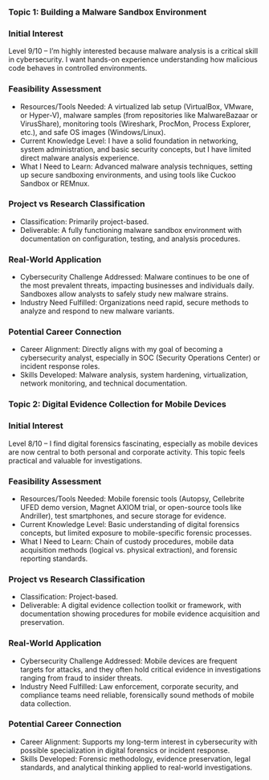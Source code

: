 
### Topic 1: Building a Malware Sandbox Environment
### Initial Interest
Level 9/10 – I’m highly interested because malware analysis is a critical skill in cybersecurity. I want hands-on experience understanding how malicious code behaves in controlled environments.
### Feasibility Assessment
- Resources/Tools Needed: A virtualized lab setup (VirtualBox, VMware, or Hyper-V), malware samples (from repositories like MalwareBazaar or VirusShare), monitoring tools (Wireshark, ProcMon, Process Explorer, etc.), and safe OS images (Windows/Linux).
- Current Knowledge Level: I have a solid foundation in networking, system administration, and basic security concepts, but I have limited direct malware analysis experience.
- What I Need to Learn: Advanced malware analysis techniques, setting up secure sandboxing environments, and using tools like Cuckoo Sandbox or REMnux.
### Project vs Research Classification
- Classification: Primarily project-based.
- Deliverable: A fully functioning malware sandbox environment with documentation on configuration, testing, and analysis procedures.
### Real-World Application
- Cybersecurity Challenge Addressed: Malware continues to be one of the most prevalent threats, impacting businesses and individuals daily. Sandboxes allow analysts to safely study new malware strains.
- Industry Need Fulfilled: Organizations need rapid, secure methods to analyze and respond to new malware variants.
### Potential Career Connection
- Career Alignment: Directly aligns with my goal of becoming a cybersecurity analyst, especially in SOC (Security Operations Center) or incident response roles.
- Skills Developed: Malware analysis, system hardening, virtualization, network monitoring, and technical documentation.

### Topic 2: Digital Evidence Collection for Mobile Devices
### Initial Interest
Level 8/10 – I find digital forensics fascinating, especially as mobile devices are now central to both personal and corporate activity. This topic feels practical and valuable for investigations.
### Feasibility Assessment
- Resources/Tools Needed: Mobile forensic tools (Autopsy, Cellebrite UFED demo version, Magnet AXIOM trial, or open-source tools like Andriller), test smartphones, and secure storage for evidence.
- Current Knowledge Level: Basic understanding of digital forensics concepts, but limited exposure to mobile-specific forensic processes.
- What I Need to Learn: Chain of custody procedures, mobile data acquisition methods (logical vs. physical extraction), and forensic reporting standards.
### Project vs Research Classification
- Classification: Project-based.
- Deliverable: A digital evidence collection toolkit or framework, with documentation showing procedures for mobile evidence acquisition and preservation.
### Real-World Application
- Cybersecurity Challenge Addressed: Mobile devices are frequent targets for attacks, and they often hold critical evidence in investigations ranging from fraud to insider threats.
- Industry Need Fulfilled: Law enforcement, corporate security, and compliance teams need reliable, forensically sound methods of mobile data collection.
### Potential Career Connection
- Career Alignment: Supports my long-term interest in cybersecurity with possible specialization in digital forensics or incident response.
- Skills Developed: Forensic methodology, evidence preservation, legal standards, and analytical thinking applied to real-world investigations. 
